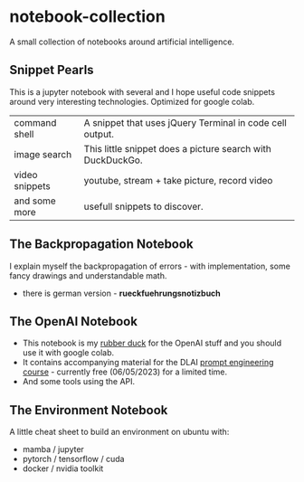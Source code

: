 # notebook-collection

A small collection of notebooks around artificial intelligence.

## Snippet Pearls
This is a jupyter notebook with several and I hope useful
code snippets around very interesting technologies. Optimized for google colab.

<table>
<tr><td>command shell</td><td>A snippet that uses jQuery Terminal in code cell output.</td></tr>
<tr><td>image search</td><td>This little snippet does a picture search with DuckDuckGo.</td></tr>
<tr><td>video snippets</td><td>youtube, stream + take picture, record video</td></tr>
<tr><td>and some more</td><td>usefull snippets to discover.</td></tr>
</table>


## The Backpropagation Notebook

I explain myself the backpropagation of errors - with implementation, some fancy drawings and understandable math.

* there is german version - **rueckfuehrungsnotizbuch**

## The OpenAI Notebook

* This notebook is my [rubber duck](https://en.wikipedia.org/wiki/Rubber_duck_debugging) for the OpenAI stuff and you should use it with google colab.
* It contains accompanying material for the DLAI [prompt engineering course](https://www.deeplearning.ai/short-courses/chatgpt-prompt-engineering-for-developers/) - currently free (06/05/2023) for a limited time.
* And some tools using the API.

## The Environment Notebook

A little cheat sheet to build an environment on ubuntu with:
* mamba / jupyter
* pytorch / tensorflow / cuda
* docker / nvidia toolkit
